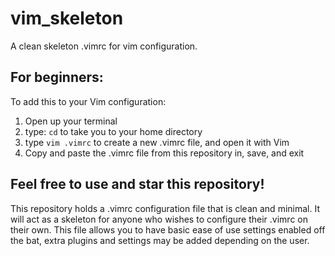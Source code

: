 # vim_skeleton
A clean skeleton .vimrc for vim configuration.

## For beginners:
To add this to your Vim configuration:
1. Open up your terminal
2. type: ```cd``` to take you to your home directory
3. type ```vim .vimrc``` to create a new .vimrc file, and open it with Vim
4. Copy and paste the .vimrc file from this repository in, save, and exit

## Feel free to use and star this repository!
This repository holds a .vimrc configuration file that is clean and minimal. It will act as a skeleton for anyone who wishes to configure their .vimrc on their own.
This file allows you to have basic ease of use settings enabled off the bat, extra plugins and settings may be added depending on the user.

